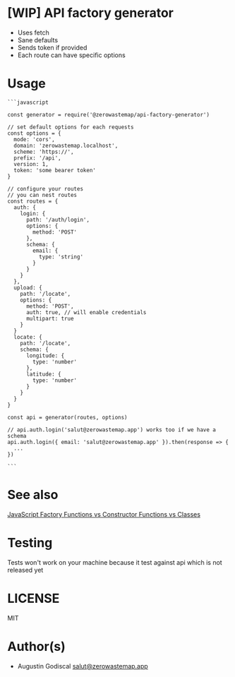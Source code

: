 # [WIP] API factory generator

- Uses fetch
- Sane defaults
- Sends token if provided
- Each route can have specific options

# Usage

    ```javascript
    
    const generator = require('@zerowastemap/api-factory-generator')

    // set default options for each requests
    const options = {
      mode: 'cors',
      domain: 'zerowastemap.localhost',
      scheme: 'https://',
      prefix: '/api',
      version: 1,
      token: 'some bearer token'
    }

    // configure your routes
    // you can nest routes
    const routes = {
      auth: {
        login: {
          path: '/auth/login',
          options: {
            method: 'POST'
          },
          schema: {
            email: {
              type: 'string'
            }
          }
        }
      },
      upload: {
        path: '/locate',
        options: {
          method: 'POST',
          auth: true, // will enable credentials
          multipart: true
        }
      }
      locate: {
        path: '/locate',
        schema: {
          longitude: {
            type: 'number'
          },
          latitude: {
            type: 'number'
          }
        }
      }
    }

    const api = generator(routes, options) 

    // api.auth.login('salut@zerowastemap.app') works too if we have a schema
    api.auth.login({ email: 'salut@zerowastemap.app' }).then(response => {
      ...
    })

    ```

# See also

[JavaScript Factory Functions vs Constructor Functions vs Classes](https://medium.com/javascript-scene/javascript-factory-functions-vs-constructor-functions-vs-classes-2f22ceddf33e)

# Testing

Tests won't work on your machine because it test against api which is not released yet

# LICENSE

MIT

# Author(s)

- Augustin Godiscal <salut@zerowastemap.app>
